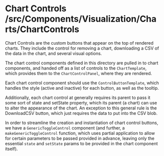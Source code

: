 # Chart Controls /src/Components/Visualization/Charts/ChartControls

Chart Controls are the custom buttons that appear on the top of rendered charts. They include the control for removing a chart, downloading a CSV of the data in the chart, and several visual options.

The chart control components defined in this directory are pulled in to chart components, and handed off as a list of controls to the `ChartTemplate`, which provides them to the `ChartControlPanel`, where they are rendered.

Each chart control component should use the `ControlButtonTemplate`, which handles the style (active and inactive) for each button, as well as the tooltip.

Additionally, each chart control at generally requires its parent to pass it some sort of state and setState property, which its parent (a chart) can use to alter the appearance of the chart. An exception to this general rule is the DownloadCSV button, which just requires the data to put into the CSV blob.

In order to streamline the creation and instantiation of chart control buttons, we have a `GenericToggleControl` component (and further, a `makeGenericToggleControl` function, which uses partial application to allow for certain parameters to be passed provided in advance, leaving only the essential `state` and `setState` params to be provided in the chart component itself).
